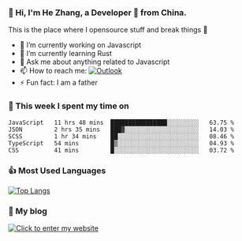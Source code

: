 ### 👋 Hi, I'm He Zhang, a Developer 🚀 from China.

This is the place where I opensource stuff and break things :rofl:

- 🔭  I’m currently working on Javascript
- 🌱  I’m currently learning Rust
- 💬  Ask me about anything related to Javascript
- 📫  How to reach me: [![Outlook](https://img.shields.io/badge/-Outlook-0078D4?style=flat&logo=Microsoft-Outlook&logoColor=white)](mailto:zhanghecool@outlook.com)
- ⚡  Fun fact: I am a father

### 💪 This week I spent my time on 
<!--START_SECTION:waka-->
```text
JavaScript   11 hrs 48 mins  ████████████████░░░░░░░░░   63.75 % 
JSON         2 hrs 35 mins   ███▓░░░░░░░░░░░░░░░░░░░░░   14.03 % 
SCSS         1 hr 34 mins    ██░░░░░░░░░░░░░░░░░░░░░░░   08.46 % 
TypeScript   54 mins         █▒░░░░░░░░░░░░░░░░░░░░░░░   04.93 % 
CSS          41 mins         █░░░░░░░░░░░░░░░░░░░░░░░░   03.72 % 
```
<!--END_SECTION:waka-->

### 👍 Most Used Languages
[![Top Langs](https://github-readme-stats.vercel.app/api/top-langs/?username=zhanghecool&layout=compact)](https://zhanghe.cool)

### 🌈 My blog 
[![Click to enter my website](https://cdn.jsdelivr.net/gh/zhanghecool/assets/images/gif/zhanghecools.gif)](https://zhanghe.cool)
